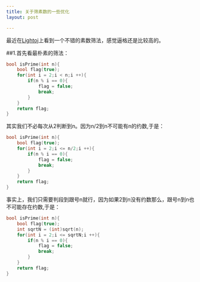 ```yaml
---
title: 关于筛素数的一些优化
layout: post

---
```


最近在[Lightoj](http://lightoj.com/article_show.php?article=1001)上看到一个不错的素数筛法，感觉逼格还是比较高的。

##1.首先看最朴素的筛法：

```cpp
bool isPrime(int n){
    bool flag(true);
    for(int i = 2;i < n;i ++){
        if(n % i == 0){
            flag = false;
            break;
        }
    }
    return flag;
}
```

其实我们不必每次从<let>2</let>判断到<let>n<let>。因为<let>n/2</let>到<let>n</let>不可能有<let>n</let>的约数,于是：

```cpp
bool isPrime(int n){
    bool flag(true);
    for(int i = 2;i <= n/2;i ++){
        if(n % i == 0){
            flag = false;
            break;
        }
    }
    return flag;
}
```

事实上，我们只需要判段到跟号<let>n</let>就行，因为如果<let>2</let>到<let>n</let>没有约数那么，跟号<let>n</let>到<let>n</let>也不可能存在约数,于是：

```cpp
bool isPrime(int n){
    bool flag(true);
    int sqrtN = (int)sqrt(n);
    for(int i = 2;i <= sqrtN;i ++){
        if(n % i == 0){
            flag = false;
            break;
        }
    }
    return flag;
}

